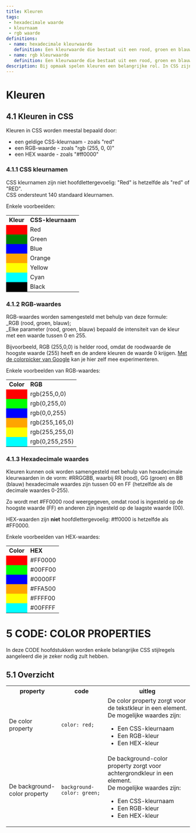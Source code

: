 ```yaml
---
title: Kleuren
tags: 
 - hexadecimale waarde
 - kleurnaam
 - rgb waarde
definitions:
 - name: hexadecimale kleurwaarde
   definition: Een kleurwaarde die bestaat uit een rood, groen en blauw gedeelte, waarbij elk deel wordt aangegeven door twee cijfers tussen 0 en 15.
 - name: rgb kleurwaarde
   definition: Een kleurwaarde die bestaat uit een rood, groen en blauw gedeelte, waarbij elk deel wordt aangegeven door een getal tussen 0 en 255.
description: Bij opmaak spelen kleuren een belangrijke rol. In CSS zijn er verschillende manieren om een kleur te bepalen. In dit hoofdstuk krijg je de drie belangrijkste aangeleerd.
---
```



# Kleuren


## 4.1 Kleuren in CSS

Kleuren in CSS worden meestal bepaald door:



*   een geldige CSS-kleurnaam - zoals "red"
*   een RGB-waarde - zoals "rgb (255, 0, 0)"
*   een HEX waarde - zoals "#ff0000"


### 4.1.1 CSS kleurnamen

CSS kleurnamen zijn  niet hoofdlettergevoelig: "Red" is hetzelfde als "red" of "RED".  \
CSS ondersteunt 140 standaard kleurnamen. 

Enkele voorbeelden:


<table class="styledTable">
  <tr>
   <td><b>Kleur</b>
   </td>
   <td><b>CSS-kleurnaam</b>
   </td>
  </tr>
  <tr>
   <td style="background-color: red"> 
   </td>
   <td>Red
   </td>
  </tr>
  <tr>
   <td style="background-color: Green"> 
   </td>
   <td>Green
   </td>
  </tr>
  <tr>
   <td style="background-color: Blue"> 
   </td>
   <td>Blue
   </td>
  </tr>
  <tr>
   <td style="background-color: Orange"> 
   </td>
   <td>Orange
   </td>
  </tr>
  <tr>
   <td style="background-color: Yellow"> 
   </td>
   <td>Yellow
   </td>
  </tr>
  <tr>
   <td style="background-color: Cyan"> 
   </td>
   <td>Cyan
   </td>
  </tr>
  <tr>
   <td style="background-color: Black"> 
   </td>
   <td>Black
   </td>
  </tr>
</table>



### 4.1.2 RGB-waardes

RGB-waardes worden samengesteld met behulp van deze formule:  \
_RGB (rood, groen, blauw); \
_Elke parameter (rood, groen, blauw) bepaald de intensiteit van de kleur met een waarde tussen 0 en 255. 

Bijvoorbeeld, RGB (255,0,0) is helder rood, omdat de  roodwaarde de hoogste waarde (255) heeft en de andere kleuren de waarde 0 krijgen. [Met de colorpicker van Google](https://www.google.be/webhp?sourceid=chrome-instant&ion=1&espv=2&ie=UTF-8#q=color+picker) kan je hier zelf mee experimenteren.

Enkele voorbeelden van RGB-waardes:


<table class="styledTable">
  <tr>
   <td><b>Color</b>
   </td>
   <td><b>RGB</b>
   </td>
  </tr>
  <tr>
   <td style="background-color: rgb(255,0,0)"> 
   </td>
   <td>rgb(255,0,0)
   </td>
  </tr>
  <tr>
   <td style="background-color: rgb(0,255,0)"> 
   </td>
   <td>rgb(0,255,0)
   </td>
  </tr>
  <tr>
   <td style="background-color: rgb(0,0,255)"> 
   </td>
   <td>rgb(0,0,255)
   </td>
  </tr>
  <tr>
   <td style="background-color: rgb(255,165,0)"> 
   </td>
   <td>rgb(255,165,0)
   </td>
  </tr>
  <tr>
   <td style="background-color: rgb(255,255,0)"> 
   </td>
   <td>rgb(255,255,0)
   </td>
  </tr>
  <tr>
   <td style="background-color: rgb(0,255,255)"> 
   </td>
   <td>rgb(0,255,255)
   </td>
  </tr>
</table>



### 4.1.3 Hexadecimale waardes

Kleuren kunnen ook worden samengesteld met behulp van hexadecimale kleurwaarden in de vorm: #RRGGBB, waarbij RR (rood), GG (groen) en BB (blauw) hexadecimale waardes zijn tussen 00 en FF (hetzelfde als de decimale waardes 0-255).

Zo wordt met #FF0000 rood weergegeven, omdat rood is ingesteld op de hoogste waarde (FF) en anderen zijn ingesteld op de laagste waarde (00). 

HEX-waarden zijn **niet** hoofdlettergevoelig: #ff0000 is hetzelfde als #FF0000.

Enkele voorbeelden van HEX-waardes:


<table class="styledTable">
  <tr>
   <td><b>Color</b>
   </td>
   <td><b>HEX</b>
   </td>
  </tr>
  <tr>
   <td style="background-color: #FF0000"> 
   </td>
   <td>#FF0000
   </td>
  </tr>
  <tr>
   <td style="background-color: #00FF00"> 
   </td>
   <td>#00FF00
   </td>
  </tr>
  <tr>
   <td style="background-color: #0000FF"> 
   </td>
   <td>#0000FF
   </td>
  </tr>
  <tr>
   <td style="background-color: #FFA500"> 
   </td>
   <td>#FFA500
   </td>
  </tr>
  <tr>
   <td style="background-color: #FFFF00"> 
   </td>
   <td>#FFFF00
   </td>
  </tr>
  <tr>
   <td style="background-color: #00FFFF"> 
   </td>
   <td>#00FFFF
   </td>
  </tr>
</table>





# 5 CODE: COLOR PROPERTIES

In deze CODE hoofdstukken worden enkele belangrijke CSS stijlregels aangeleerd die je zeker nodig zult hebben.


## 5.1 Overzicht


<table class="styledTable">
  <tr>
   <th>property
   </th>
   <th>code
   </th>
   <th>uitleg
   </th>
  </tr>
  <tr>
   <td>De color property
   </td>
   <td><code>color: red;</code>
   </td>
   <td>De color property zorgt voor de tekstkleur in een element. <br>
De mogelijke waardes zijn:
<ul>
<li>Een CSS-kleurnaam</li>
<li>Een RGB-kleur</li>
<li>Een HEX-kleur</li>
</ul>
   </td>
  </tr>
  <tr>
   <td>De background-color property
   </td>
   <td><code>background-color: green;</code>
   </td>
   <td>De background-color property zorgt voor achtergrondkleur in een element. <br>
De mogelijke waardes zijn:
<ul>
<li>Een CSS-kleurnaam</li>
<li>Een RGB-kleur</li>
<li>Een HEX-kleur</li>
</ul>
   </td>
  </tr>
</table>




